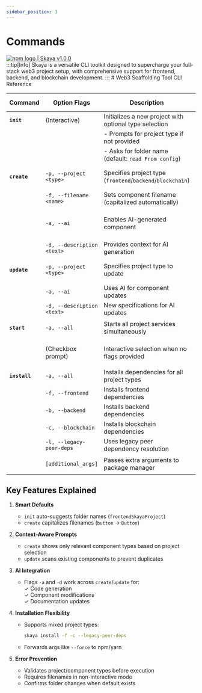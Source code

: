```yaml
---
sidebar_position: 3
---
```


# Commands

<div
  style={{
    display: 'flex',
    alignItems: 'center',
    borderRadius: '4px',
    height: '20px',
    marginBottom:'14px',
    border:'2px solid red',
    padding:'1rem'
  }}
>
  <a
    href="https://www.npmjs.com/package/skaya"
    target='blank'
    style={{
      display: 'flex',
      alignItems: 'center',
      gap: '0.5rem',
      color: '#cb3837',
      textDecoration: 'none',
      fontWeight: 'bold',
    }}
  >
    <img
      src="/img/npm-logo-red.png"
      alt="npm logo"
      style={{
        height: '12px',
      }}
    />
    <span>| Skaya v1.0.0</span>
  </a>
</div>
:::tip[Info]
Skaya is a versatile CLI toolkit designed to supercharge your full-stack web3 project setup, with comprehensive support for frontend, backend, and blockchain development.
:::
# Web3 Scaffolding Tool CLI Reference

| Command       | Option Flags                  | Description                                                                 | Example Usage                                 |
|---------------|-------------------------------|-----------------------------------------------------------------------------|-----------------------------------------------|
| **`init`**    | (Interactive)                 | Initializes a new project with optional type selection                      | `skaya init frontend`                         |
|               |                               | - Prompts for project type if not provided                                  | `skaya init`                                  |
|               |                               | - Asks for folder name (default: `read From config`)                        |                                               |
| **`create`**  | `-p, --project <type>`        | Specifies project type (`frontend`/`backend`/`blockchain`)                  | `skaya create -p frontend -f Button`          |
|               | `-f, --filename <name>`       | Sets component filename (capitalized automatically)                         |                                               |
|               | `-a, --ai`                    | Enables AI-generated component                                              | `skaya create modal -a -d "Popup dialog"`     |
|               | `-d, --description <text>`    | Provides context for AI generation                                          |                                               |
| **`update`**  | `-p, --project <type>`        | Specifies project type to update                                            | `skaya update -p backend middleware`          |
|               | `-a, --ai`                    | Uses AI for component updates                                               |                                               |
|               | `-d, --description <text>`    | New specifications for AI updates                                           |                                               |
| **`start`**   | `-a, --all`                   | Starts all project services simultaneously                                  | `skaya start --all`                           |
|               | (Checkbox prompt)             | Interactive selection when no flags provided                                | `skaya start` (then select)                   |
| **`install`** | `-a, --all`                   | Installs dependencies for all project types                                 | `skaya install -a`                            |
|               | `-f, --frontend`              | Installs frontend dependencies                                              | `skaya install -f`                            |
|               | `-b, --backend`               | Installs backend dependencies                                               | `skaya install -b`                            |
|               | `-c, --blockchain`            | Installs blockchain dependencies                                            | `skaya install -c`                            |
|               | `-l, --legacy-peer-deps`      | Uses legacy peer dependency resolution                                      | `skaya install -l`                            |
|               | `[additional_args]`           | Passes extra arguments to package manager                                   | `skaya install --force`                       |

## Key Features Explained

1. **Smart Defaults**  
   - `init` auto-suggests folder names (`frontendSkayaProject`)  
   - `create` capitalizes filenames (`button` → `Button`)

2. **Context-Aware Prompts**  
   - `create` shows only relevant component types based on project selection  
   - `update` scans existing components to prevent duplicates

3. **AI Integration**  
   - Flags `-a` and `-d` work across `create`/`update` for:  
     ✓ Code generation  
     ✓ Component modifications  
     ✓ Documentation updates

4. **Installation Flexibility**  
   - Supports mixed project types:  
     ```bash
     skaya install -f -c --legacy-peer-deps
     ```
   - Forwards args like `--force` to npm/yarn

5. **Error Prevention**  
   - Validates project/component types before execution  
   - Requires filenames in non-interactive mode  
   - Confirms folder changes when default exists